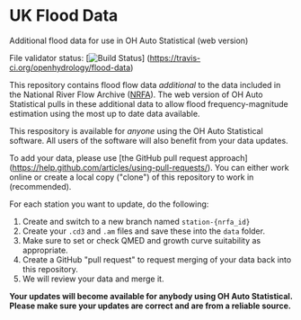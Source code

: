 # UK Flood Data

Additional flood data for use in OH Auto Statistical (web version)

File validator status: [![Build Status](https://travis-ci.org/openhydrology/flood-data.svg)]
(https://travis-ci.org/openhydrology/flood-data)

This repository contains flood flow data *additional* to the data included in
the National River Flow Archive ([NRFA](http://nrfa.ceh.ac.uk/)). The web 
version of OH Auto Statistical pulls in these additional data to allow flood
frequency-magnitude estimation using the most up to date data available.

This respository is available for *anyone* using the OH Auto Statistical
software. All users of the software will also benefit from your data
updates.

To add your data, please use [the GitHub pull request approach]
(https://help.github.com/articles/using-pull-requests/). You can either
work online or create a local copy ("clone") of this repository to work in
(recommended).

For each station you want to update, do the following:

1. Create and switch to a new branch named `station-{nrfa_id}`
2. Create your `.cd3` and `.am` files and save these into the `data` folder.
3. Make sure to set or check QMED and growth curve suitability as appropriate.
4. Create a GitHub "pull request" to request merging of your data back into
   this repository.
5. We will review your data and merge it.

**Your updates will become available for anybody using OH Auto Statistical.
Please make sure your updates are correct and are from a reliable source.**
